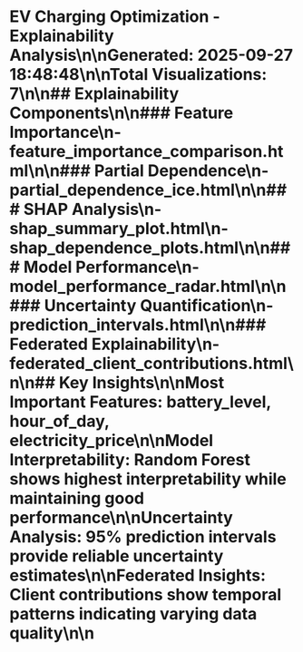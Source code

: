 # EV Charging Optimization - Explainability Analysis\n\n**Generated:** 2025-09-27 18:48:48\n\n**Total Visualizations:** 7\n\n## Explainability Components\n\n### Feature Importance\n- feature_importance_comparison.html\n\n### Partial Dependence\n- partial_dependence_ice.html\n\n### SHAP Analysis\n- shap_summary_plot.html\n- shap_dependence_plots.html\n\n### Model Performance\n- model_performance_radar.html\n\n### Uncertainty Quantification\n- prediction_intervals.html\n\n### Federated Explainability\n- federated_client_contributions.html\n\n## Key Insights\n\n**Most Important Features:** battery_level, hour_of_day, electricity_price\n\n**Model Interpretability:** Random Forest shows highest interpretability while maintaining good performance\n\n**Uncertainty Analysis:** 95% prediction intervals provide reliable uncertainty estimates\n\n**Federated Insights:** Client contributions show temporal patterns indicating varying data quality\n\n